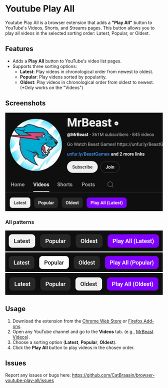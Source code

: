 ﻿# Youtube Play All

Youtube Play All is a browser extension that adds a **"Play All"** button to YouTube's Videos, Shorts, and Streams pages. This button allows you to play all videos in the selected sorting order: Latest, Popular, or Oldest.

## Features
- Adds a **Play All** button to YouTube's video list pages.
- Supports three sorting options:
  - **Latest**: Play videos in chronological order from newest to oldest.
  - **Popular**: Play videos sorted by popularity.
  - **Oldest**: Play videos in chronological order from oldest to newest. (*Only works on the "Videos")

## Screenshots
![Example](screenshots/example-1280x800.png)

### All patterns
![Latest](screenshots/latest-button.png)
![Popular](screenshots/popular-button.png)
![Oldest](screenshots/oldest-button.png)

## Usage
1. Download the extension from the [Chrome Web Store] or [Firefox Add-ons].
2. Open any YouTube channel and go to the **Videos** tab. (e.g., [MrBeast Videos]).
3. Choose a sorting option (**Latest**, **Popular**, **Oldest**).
4. Click the **Play All** button to play videos in the chosen order.

[Chrome Web Store]: https://chromewebstore.google.com/detail/youtube-play-all/lcgfhpllcjejniehjnhbfhnkdpmkeoce
[Firefox Add-ons]: https://addons.mozilla.org/firefox/addon/youtube-play-all/
[MrBeast Videos]: https://www.youtube.com/@MrBeast/videos

## Issues
Report any issues or bugs here:
https://github.com/CatBraaain/browser-youtube-play-all/issues
